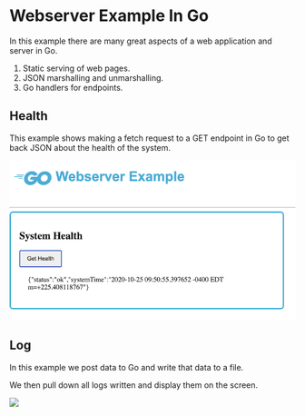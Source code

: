 # Webserver Example In Go
In this example there are many great aspects of a web application and server in Go. 
1. Static serving of web pages.
1. JSON marshalling and unmarshalling.
1. Go handlers for endpoints.
## Health
This example shows making a fetch request to a GET endpoint in Go to get back JSON about the health of the system.

<img src="health.png" width="600">

## Log
In this example we post data to Go and write that data to a file.

We then pull down all logs written and display them on the screen. 

<img src="log.png" width="600"/>